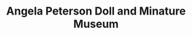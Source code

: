 ---
layout: repo
title: "Angela Peterson Doll and Minature Museum"
id: 4947
permalink: repos/4947/
---